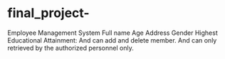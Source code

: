 # final_project-
Employee Management System  Full name  Age Address Gender Highest Educational Attainment: And can add and delete member. And can only retrieved by the authorized personnel only.

